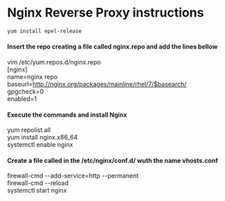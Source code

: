 # Nginx Reverse Proxy instructions

```sh
yum install epel-release
```
#### Insert the repo creating a file called nginx.repo and add the lines bellow

vim /etc/yum.repos.d/nginx.repo <br>
[nginx] <br>
name=nginx repo <br>
baseurl=http://nginx.org/packages/mainline/rhel/7/$basearch/ <br>
gpgcheck=0 <br>
enabled=1 <br>
    
#### Execute the commands and install Nginx

yum repolist all <br>
yum install nginx.x86_64 <br> 
systemctl enable nginx <br>

#### Create a file called in the /etc/nginx/conf.d/ wuth the name vhosts.conf 

firewall-cmd --add-service=http --permanent <br>
firewall-cmd --reload <br>
systemctl start nginx <br>
```

